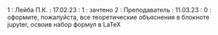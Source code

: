 1 : Лейба П.К. : 17.02.23 : 1 : зачтено
2 : Преподаватель : 11.03.23 : 0 : оформите, пожалуйста, все теоретические объяснения в блокноте jupyter, освоив набор формул в LaTeX
